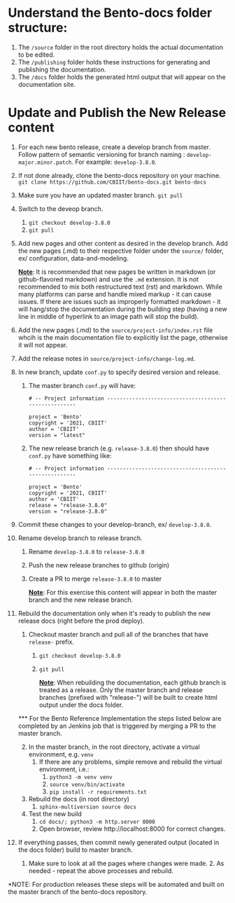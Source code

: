 # Understand the Bento-docs folder structure:  
 
1. The `/source` folder in the root directory holds the actual documentation to be edited.
2. The `/publishing` folder holds these instructions for generating and publishing the documentation.
3. The `/docs` folder holds the generated html output that will appear on the documentation site.

# Update and Publish the New Release content
1. For each new bento release, create a develop branch from master. Follow pattern of semantic versioning for branch naming : `develop-major.minor.patch`.  For example: `develop-3.8.0`.

2. If not done already, clone the bento-docs repository on your machine.
    `git clone https://github.com/CBIIT/bento-docs.git bento-docs`

3. Make sure you have an updated master branch.
    `git pull`

4. Switch to the deveop branch.
    1. `git checkout develop-3.8.0`
    2. `git pull`

5. Add new pages and other content as desired in the develop branch. Add the new pages (.md) to their respective folder under the `source/` folder, ex/ configuration, data-and-modeling.

    <b><u>Note</u></b>: It is recommended that new pages be written in markdown (or github-flavored markdown) and use the `.md` extension. It is not recommended to mix both restructured text (rst) and markdown. While many platforms can parse and handle mixed markup - it can cause issues. If there are issues such as improperly formatted markdown - it will hang/stop the documentation during the building step (having a new line in middle of hyperlink to an image path will stop the build).

6. Add the new pages (.md) to the `source/project-info/index.rst` file whcih is the main documentation file to explicitly list the page, otherwise it will not appear.

7. Add the release notes in `source/project-info/change-log.md`.

8. In new branch, update `conf.py` to specify desired version and release.

    1. The master branch `conf.py` will have:

        ```
        # -- Project information -----------------------------------------------------
         
        project = 'Bento'
        copyright = '2021, CBIIT'
        author = 'CBIIT'
        version = "latest"
        ```

    2. The new release branch (e.g. `release-3.8.0`) then should have `conf.py` have something like:

        ```
        # -- Project information -----------------------------------------------------
        
        project = 'Bento'
        copyright = '2021, CBIIT'
        author = 'CBIIT'
        release = "release-3.8.0"
        version = "release-3.8.0"
        ```

9. Commit these changes to your develop-branch, ex/ `develop-3.8.0`.

10. Rename develop branch to release branch.
    1. Rename `develop-3.8.0` to `release-3.8.0`
    2. Push the new release branches to github (origin)
    3. Create a PR to merge `release-3.8.0` to master

        <b><u>Note</u></b>: For this exercise this content will appear in both the master branch and the new release branch.

11. Rebuild the documentation only when it's ready to publish the new release docs (right before the prod deploy).
    1. Checkout master branch and pull all of the branches that have `release-` prefix.
        1. `git checkout develop-3.8.0`
        2. `git pull`

            <b><u>Note</u></b>: When rebuilding the documentation, each github branch is treated as a release. Only the master branch and release branches (prefixed with "release-") will be built to create html output under the docs folder.
            
    *** For the Bento Reference Implementation the steps listed below are completed by an Jenkins job that is triggered by merging a PR to the master branch.

    2. In the master branch, in the root directory, activate a virtual environment, e.g.  `venv`
        1. If there are any problems, simple remove and rebuild the virtual environment, i.e.:
            1. `python3 -m venv venv`
            2. `source venv/bin/activate`
            3. `pip install -r requirements.txt`         
    3. Rebuild the docs (in root directory)
        1. `sphinx-multiversion source docs`
    4. Test the new build
        1. `cd docs/; python3 -m http.server 8000`
        2. Open browser, review http://localhost:8000 for correct changes.

12. If everything passes, then commit newly generated output (located in the docs folder) build to master branch.
    1. Make sure to look at all the pages where changes were made.
        2. As needed - repeat the above processes and rebuild.

*NOTE: For production releases these steps will be automated and built on the master branch of the bento-docs repository.